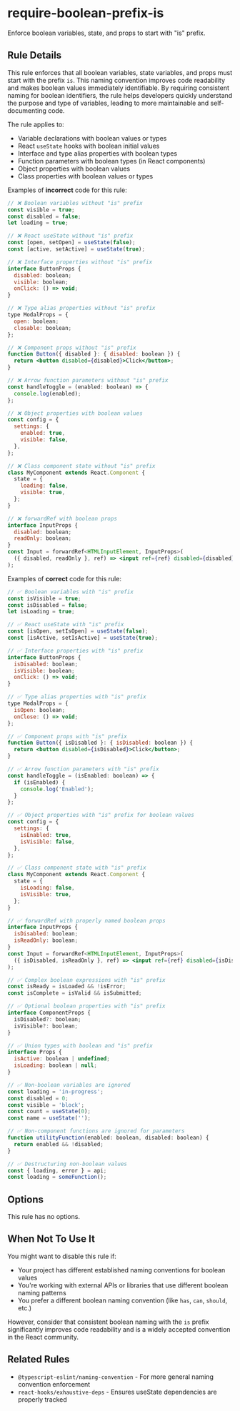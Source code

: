 # require-boolean-prefix-is

Enforce boolean variables, state, and props to start with "is" prefix.

## Rule Details

This rule enforces that all boolean variables, state variables, and props must start with the prefix `is`. This naming convention improves code readability and makes boolean values immediately identifiable. By requiring consistent naming for boolean identifiers, the rule helps developers quickly understand the purpose and type of variables, leading to more maintainable and self-documenting code.

The rule applies to:

- Variable declarations with boolean values or types
- React `useState` hooks with boolean initial values
- Interface and type alias properties with boolean types
- Function parameters with boolean types (in React components)
- Object properties with boolean values
- Class properties with boolean values or types

Examples of **incorrect** code for this rule:

```jsx
// ❌ Boolean variables without "is" prefix
const visible = true;
const disabled = false;
let loading = true;
```

```jsx
// ❌ React useState without "is" prefix
const [open, setOpen] = useState(false);
const [active, setActive] = useState(true);
```

```jsx
// ❌ Interface properties without "is" prefix
interface ButtonProps {
  disabled: boolean;
  visible: boolean;
  onClick: () => void;
}
```

```jsx
// ❌ Type alias properties without "is" prefix
type ModalProps = {
  open: boolean;
  closable: boolean;
};
```

```jsx
// ❌ Component props without "is" prefix
function Button({ disabled }: { disabled: boolean }) {
  return <button disabled={disabled}>Click</button>;
}
```

```jsx
// ❌ Arrow function parameters without "is" prefix
const handleToggle = (enabled: boolean) => {
  console.log(enabled);
};
```

```jsx
// ❌ Object properties with boolean values
const config = {
  settings: {
    enabled: true,
    visible: false,
  },
};
```

```jsx
// ❌ Class component state without "is" prefix
class MyComponent extends React.Component {
  state = {
    loading: false,
    visible: true,
  };
}
```

```jsx
// ❌ forwardRef with boolean props
interface InputProps {
  disabled: boolean;
  readOnly: boolean;
}
const Input = forwardRef<HTMLInputElement, InputProps>(
  ({ disabled, readOnly }, ref) => <input ref={ref} disabled={disabled} readOnly={readOnly} />
);
```

Examples of **correct** code for this rule:

```jsx
// ✅ Boolean variables with "is" prefix
const isVisible = true;
const isDisabled = false;
let isLoading = true;
```

```jsx
// ✅ React useState with "is" prefix
const [isOpen, setIsOpen] = useState(false);
const [isActive, setIsActive] = useState(true);
```

```jsx
// ✅ Interface properties with "is" prefix
interface ButtonProps {
  isDisabled: boolean;
  isVisible: boolean;
  onClick: () => void;
}
```

```jsx
// ✅ Type alias properties with "is" prefix
type ModalProps = {
  isOpen: boolean;
  onClose: () => void;
};
```

```jsx
// ✅ Component props with "is" prefix
function Button({ isDisabled }: { isDisabled: boolean }) {
  return <button disabled={isDisabled}>Click</button>;
}
```

```jsx
// ✅ Arrow function parameters with "is" prefix
const handleToggle = (isEnabled: boolean) => {
  if (isEnabled) {
    console.log('Enabled');
  }
};
```

```jsx
// ✅ Object properties with "is" prefix for boolean values
const config = {
  settings: {
    isEnabled: true,
    isVisible: false,
  },
};
```

```jsx
// ✅ Class component state with "is" prefix
class MyComponent extends React.Component {
  state = {
    isLoading: false,
    isVisible: true,
  };
}
```

```jsx
// ✅ forwardRef with properly named boolean props
interface InputProps {
  isDisabled: boolean;
  isReadOnly: boolean;
}
const Input = forwardRef<HTMLInputElement, InputProps>(
  ({ isDisabled, isReadOnly }, ref) => <input ref={ref} disabled={isDisabled} readOnly={isReadOnly} />
);
```

```jsx
// ✅ Complex boolean expressions with "is" prefix
const isReady = isLoaded && !isError;
const isComplete = isValid && isSubmitted;
```

```jsx
// ✅ Optional boolean properties with "is" prefix
interface ComponentProps {
  isDisabled?: boolean;
  isVisible?: boolean;
}
```

```jsx
// ✅ Union types with boolean and "is" prefix
interface Props {
  isActive: boolean | undefined;
  isLoading: boolean | null;
}
```

```jsx
// ✅ Non-boolean variables are ignored
const loading = 'in-progress';
const disabled = 0;
const visible = 'block';
const count = useState(0);
const name = useState('');
```

```jsx
// ✅ Non-component functions are ignored for parameters
function utilityFunction(enabled: boolean, disabled: boolean) {
  return enabled && !disabled;
}
```

```jsx
// ✅ Destructuring non-boolean values
const { loading, error } = api;
const loading = someFunction();
```

## Options

This rule has no options.

## When Not To Use It

You might want to disable this rule if:

- Your project has different established naming conventions for boolean values
- You're working with external APIs or libraries that use different boolean naming patterns
- You prefer a different boolean naming convention (like `has`, `can`, `should`, etc.)

However, consider that consistent boolean naming with the `is` prefix significantly improves code readability and is a widely accepted convention in the React community.

## Related Rules

- `@typescript-eslint/naming-convention` - For more general naming convention enforcement
- `react-hooks/exhaustive-deps` - Ensures useState dependencies are properly tracked
